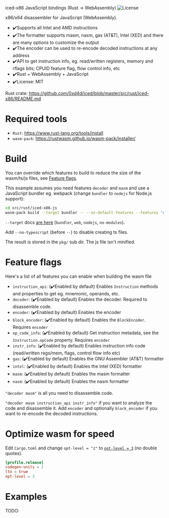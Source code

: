 iced-x86 JavaScript bindings (Rust -> WebAssembly) ![License](https://img.shields.io/crates/l/iced-x86.svg)

x86/x64 disassembler for JavaScript (WebAssembly).

- ✔️Supports all Intel and AMD instructions
- ✔️The formatter supports masm, nasm, gas (AT&T), Intel (XED) and there are many options to customize the output
- ✔️The encoder can be used to re-encode decoded instructions at any address
- ✔️API to get instruction info, eg. read/written registers, memory and rflags bits; CPUID feature flag, flow control info, etc
- ✔️Rust + WebAssembly + JavaScript
- ✔️License: MIT

Rust crate: https://github.com/0xd4d/iced/blob/master/src/rust/iced-x86/README.md

# Required tools

- `Rust`: https://www.rust-lang.org/tools/install
- `wasm-pack`: https://rustwasm.github.io/wasm-pack/installer/

# Build

You can override which features to build to reduce the size of the wasm/ts/js files, see [Feature flags](#feature-flags).

This example assumes you need features `decoder` and `masm` and use a JavaScript bundler eg. webpack (change `bundler` to `nodejs` for Node.js support):

```sh
cd src/rust/iced-x86-js
wasm-pack build --target bundler -- --no-default-features --features "decoder masm"
```

`--target` docs [are here](https://rustwasm.github.io/docs/wasm-bindgen/reference/deployment.html) (`bundler`, `web`, `nodejs`, `no-modules`).

Add `--no-typescript` (before `--`) to disable creating ts files.

The result is stored in the `pkg/` sub dir. The js file isn't minified.

# Feature flags

Here's a list of all features you can enable when building the wasm file

- `instruction_api`: (✔️Enabled by default) Enables `Instruction` methods and properties to get eg. mnemonic, operands, etc.
- `decoder`: (✔️Enabled by default) Enables the decoder. Required to disassemble code.
- `encoder`: (✔️Enabled by default) Enables the encoder
- `block_encoder`: (✔️Enabled by default) Enables the `BlockEncoder`. Requires `encoder`
- `op_code_info`: (✔️Enabled by default) Get instruction metadata, see the `Instruction.opCode` property. Requires `encoder`
- `instr_info`: (✔️Enabled by default) Enables instruction info code (read/written regs/mem, flags, control flow info etc)
- `gas`: (✔️Enabled by default) Enables the GNU Assembler (AT&T) formatter
- `intel`: (✔️Enabled by default) Enables the Intel (XED) formatter
- `masm`: (✔️Enabled by default) Enables the masm formatter
- `nasm`: (✔️Enabled by default) Enables the nasm formatter

`"decoder masm"` is all you need to disassemble code.

`"decoder masm instruction_api instr_info"` if you want to analyze the code and disassemble it. Add `encoder` and optionally `block_encoder` if you want to re-encode the decoded instructions.

# Optimize wasm for speed

Edit `Cargo.toml` and change `opt-level = "z"` to [`opt-level = 3`](https://doc.rust-lang.org/nightly/cargo/reference/profiles.html#opt-level) (no double quotes).

```toml
[profile.release]
codegen-units = 1
lto = true
opt-level = 3
```

# Examples

TODO:
